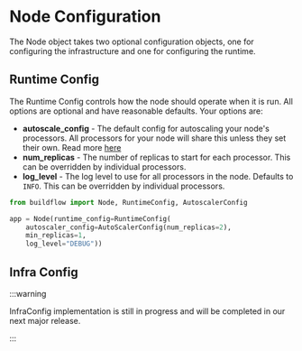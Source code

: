 # Node Configuration

The Node object takes two optional configuration objects, one for configuring the infrastructure and one for configuring the runtime.

## Runtime Config

The Runtime Config controls how the node should operate when it is run. All options are optional and have reasonable defaults. Your options are:

- **autoscale_config** - The default config for autoscaling your node's processors. All processors for your node will share this unless they set their own. Read more [here](../processors/processor-config#autoscale-config)
- **num_replicas** - The number of replicas to start for each processor. This can be overridden by individual processors.
- **log_level** - The log level to use for all processors in the node. Defaults to `INFO`. This can be overridden by individual processors.


```python
from buildflow import Node, RuntimeConfig, AutoscalerConfig

app = Node(runtime_config=RuntimeConfig(
    autoscaler_config=AutoScalerConfig(num_replicas=2),
    min_replicas=1,
    log_level="DEBUG"))

```

## Infra Config

:::warning

InfraConfig implementation is still in progress and will be completed in our next major release.

:::